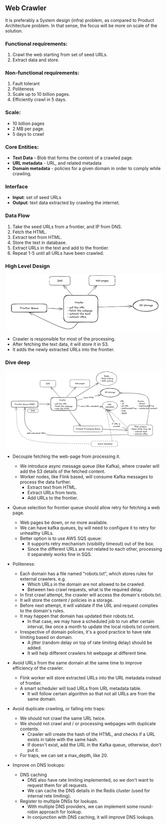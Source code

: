 ## Web Crawler

It is preferably a System design (infra) problem, as compared to Product Architecture problem.
In that sense, the focus will be more on scale of the solution.

### Functional requirements:
1. Crawl the web starting from set of seed URLs.
2. Extract data and store.

### Non-functional requirements:
1. Fault tolerant
2. Politeness
3. Scale up to 10 billion pages.
4. Efficiently crawl in 5 days.

### Scale:

* 10 billion pages
* 2 MB per page.
* 5 days to crawl

### Core Entities:

* **Text Data** - Blob that forms the content of a crawled page.
* **URL metadata** - URL, and related metadata
* **Domain metadata** - policies for a given domain in order to comply while crawling.


### Interface

* **Input**: set of seed URLs
* **Output**: text data extracted by crawling the internet.

### Data Flow

1. Take the seed URLs from a frontier, and IP from DNS.
2. Fetch the HTML.
3. Extract text from HTML.
4. Store the text in database.
5. Extract URLs in the text and add to the frontier.
6. Repeat 1-5 until all URLs have been crawled.

### High Level Design

![](/resources/IMG_5329.png)

* Crawler is responsible for most of the processing. 
* After fetching the text data, it will store it in S3.
* It adds the newly extracted URLs into the frontier.

### Dive deep

![](/resources/IMG_5330.png)

* Decouple fetching the web-page from processing it.
  * We introduce async message queue (like Kafka), where crawler will add the S3 details of the fetched content.
  * Worker nodes, like Flink based, will consume Kafka messages to process the data further.
    * Extract text from HTML.
    * Extract URLs from texts.
    * Add URLs to the frontier.
    
* Queue selection for frontier queue should allow retry for fetching a web page.
  * Web pages be down, or no more available.
  * We can have kafka queues, by will need to configure it to retry for unhealthy URLs.
  * Better option is to use AWS SQS queue:
    * It supports retry mechanism (visibility timeout) out of the box.
    * Since the different URLs are not related to each other, processing it separately works fine in SQS.

* Politeness:
  * Each domain has a file named "robots.txt", which stores rules for external crawlers. e.g.
    * Which URLs in the domain are not allowed to be crawled.
    * Between two crawl requests, what is the required delay.
  * In first crawl attempt, the crawler will access the domain's robots.txt.
  * It will store the content / policies in a storage.
  * Before next attempt, it will validate if the URL and request complies to the domain's rules.
  * It may happen that domain has updated their robots.txt.
    * In that case, we may have a scheduled job to run after certain interval, like once a month to update the local robots.txt content.
  * Irrespective of domain policies, it's a good practice to have rate limiting based on domain.
    * A jitter (random delay on top of rate limiting delay) should be added.
    * It will help different crawlers hit webpage at different time.

* Avoid URLs from the same domain at the same time to improve efficiency of the crawler.
  * Flink worker will store extracted URLs into the URL metadata instead of frontier.
  * A smart scheduler will load URLs from URL metadata table.
    * It will follow certain algorithm so that not all URLs are from the same domain.

* Avoid duplicate crawling, or falling into traps:
  * We should not crawl the same URL twice.
  * We should not crawl and / or processing webpages with duplicate contents.
    * Crawler will create the hash of the HTML, and checks if a URL exists in table with the same hash.
    * If doesn't exist, add the URL in the Kafka queue, otherwise, don't put it.
  * For traps, we can set a max_depth, like 20.

* Improve on DNS lookups:
  * DNS caching
    * DNS also have rate limiting implemented, so we don't want to request them for all requests.
    * We can cache the DNS details in the Redis cluster (used for internal rete limiting).
  * Register to multiple DNSs for lookups.
    * With multiple DNS providers, we can implement some round-robin approach for lookup.
    * In conjunction with DNS caching, it will improve DNS lookups.


